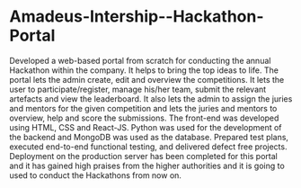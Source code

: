 # Amadeus-Intership--Hackathon-Portal
Developed a web-based portal from scratch for conducting the annual Hackathon within the company. It helps to bring the top ideas to life. The portal lets the admin create, edit and overview the competitions. It lets the user to participate/register, manage his/her team, submit the relevant artefacts and view the leaderboard. It also lets the admin to assign the juries and mentors for the given competition and lets the juries and mentors to overview, help and score the submissions. The front-end was developed using HTML, CSS and React-JS. Python was used for the development of the backend and MongoDB was used as the database. Prepared test plans, executed end-to-end functional testing, and delivered defect free projects. Deployment on the production server has been completed for this portal and it has gained high praises from the higher authorities and it is going to used to conduct the Hackathons from now on.
